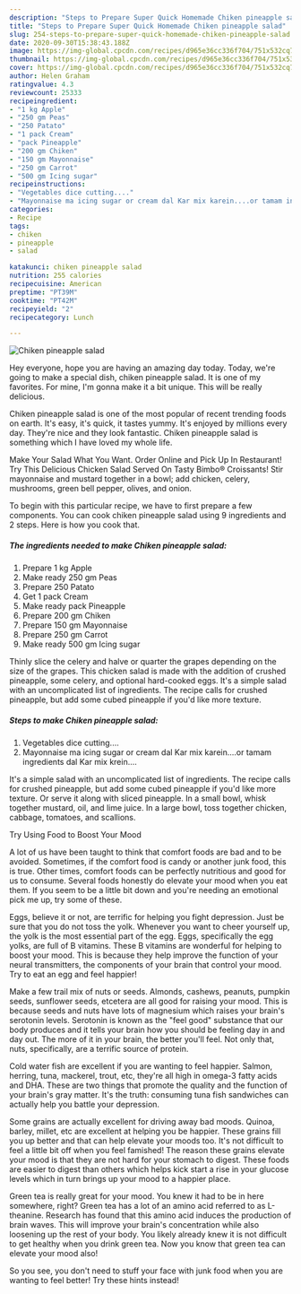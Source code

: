 ```yaml
---
description: "Steps to Prepare Super Quick Homemade Chiken pineapple salad"
title: "Steps to Prepare Super Quick Homemade Chiken pineapple salad"
slug: 254-steps-to-prepare-super-quick-homemade-chiken-pineapple-salad
date: 2020-09-30T15:38:43.188Z
image: https://img-global.cpcdn.com/recipes/d965e36cc336f704/751x532cq70/chiken-pineapple-salad-recipe-main-photo.jpg
thumbnail: https://img-global.cpcdn.com/recipes/d965e36cc336f704/751x532cq70/chiken-pineapple-salad-recipe-main-photo.jpg
cover: https://img-global.cpcdn.com/recipes/d965e36cc336f704/751x532cq70/chiken-pineapple-salad-recipe-main-photo.jpg
author: Helen Graham
ratingvalue: 4.3
reviewcount: 25333
recipeingredient:
- "1 kg Apple"
- "250 gm Peas"
- "250 Patato"
- "1 pack Cream"
- "pack Pineapple"
- "200 gm Chiken"
- "150 gm Mayonnaise"
- "250 gm Carrot"
- "500 gm Icing sugar"
recipeinstructions:
- "Vegetables dice cutting...."
- "Mayonnaise ma icing sugar or cream dal Kar mix karein....or tamam ingredients dal Kar mix krein...."
categories:
- Recipe
tags:
- chiken
- pineapple
- salad

katakunci: chiken pineapple salad 
nutrition: 255 calories
recipecuisine: American
preptime: "PT39M"
cooktime: "PT42M"
recipeyield: "2"
recipecategory: Lunch

---
```



![Chiken pineapple salad](https://img-global.cpcdn.com/recipes/d965e36cc336f704/751x532cq70/chiken-pineapple-salad-recipe-main-photo.jpg)

Hey everyone, hope you are having an amazing day today. Today, we're going to make a special dish, chiken pineapple salad. It is one of my favorites. For mine, I'm gonna make it a bit unique. This will be really delicious.

Chiken pineapple salad is one of the most popular of recent trending foods on earth. It's easy, it's quick, it tastes yummy. It's enjoyed by millions every day. They're nice and they look fantastic. Chiken pineapple salad is something which I have loved my whole life.

Make Your Salad What You Want. Order Online and Pick Up In Restaurant! Try This Delicious Chicken Salad Served On Tasty Bimbo® Croissants! Stir mayonnaise and mustard together in a bowl; add chicken, celery, mushrooms, green bell pepper, olives, and onion.


To begin with this particular recipe, we have to first prepare a few components. You can cook chiken pineapple salad using 9 ingredients and 2 steps. Here is how you cook that.

<!--inarticleads1-->

##### The ingredients needed to make Chiken pineapple salad:

1. Prepare 1 kg Apple
1. Make ready 250 gm Peas
1. Prepare 250 Patato
1. Get 1 pack Cream
1. Make ready pack Pineapple
1. Prepare 200 gm Chiken
1. Prepare 150 gm Mayonnaise
1. Prepare 250 gm Carrot
1. Make ready 500 gm Icing sugar


Thinly slice the celery and halve or quarter the grapes depending on the size of the grapes. This chicken salad is made with the addition of crushed pineapple, some celery, and optional hard-cooked eggs. It&#39;s a simple salad with an uncomplicated list of ingredients. The recipe calls for crushed pineapple, but add some cubed pineapple if you&#39;d like more texture. 

<!--inarticleads2-->

##### Steps to make Chiken pineapple salad:

1. Vegetables dice cutting....
1. Mayonnaise ma icing sugar or cream dal Kar mix karein....or tamam ingredients dal Kar mix krein....


It&#39;s a simple salad with an uncomplicated list of ingredients. The recipe calls for crushed pineapple, but add some cubed pineapple if you&#39;d like more texture. Or serve it along with sliced pineapple. In a small bowl, whisk together mustard, oil, and lime juice. In a large bowl, toss together chicken, cabbage, tomatoes, and scallions. 

Try Using Food to Boost Your Mood


A lot of us have been taught to think that comfort foods are bad and to be avoided. Sometimes, if the comfort food is candy or another junk food, this is true. Other times, comfort foods can be perfectly nutritious and good for us to consume. Several foods honestly do elevate your mood when you eat them. If you seem to be a little bit down and you're needing an emotional pick me up, try some of these.

Eggs, believe it or not, are terrific for helping you fight depression. Just be sure that you do not toss the yolk. Whenever you want to cheer yourself up, the yolk is the most essential part of the egg. Eggs, specifically the egg yolks, are full of B vitamins. These B vitamins are wonderful for helping to boost your mood. This is because they help improve the function of your neural transmitters, the components of your brain that control your mood. Try to eat an egg and feel happier!

Make a few trail mix of nuts or seeds. Almonds, cashews, peanuts, pumpkin seeds, sunflower seeds, etcetera are all good for raising your mood. This is because seeds and nuts have lots of magnesium which raises your brain's serotonin levels. Serotonin is known as the "feel good" substance that our body produces and it tells your brain how you should be feeling day in and day out. The more of it in your brain, the better you'll feel. Not only that, nuts, specifically, are a terrific source of protein.

Cold water fish are excellent if you are wanting to feel happier. Salmon, herring, tuna, mackerel, trout, etc, they're all high in omega-3 fatty acids and DHA. These are two things that promote the quality and the function of your brain's gray matter. It's the truth: consuming tuna fish sandwiches can actually help you battle your depression. 

Some grains are actually excellent for driving away bad moods. Quinoa, barley, millet, etc are excellent at helping you be happier. These grains fill you up better and that can help elevate your moods too. It's not difficult to feel a little bit off when you feel famished! The reason these grains elevate your mood is that they are not hard for your stomach to digest. These foods are easier to digest than others which helps kick start a rise in your glucose levels which in turn brings up your mood to a happier place.

Green tea is really great for your mood. You knew it had to be in here somewhere, right? Green tea has a lot of an amino acid referred to as L-theanine. Research has found that this amino acid induces the production of brain waves. This will improve your brain's concentration while also loosening up the rest of your body. You likely already knew it is not difficult to get healthy when you drink green tea. Now you know that green tea can elevate your mood also!

So you see, you don't need to stuff your face with junk food when you are wanting to feel better! Try  these hints  instead!

